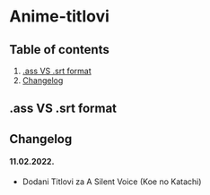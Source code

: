 # Anime-titlovi

## Table of contents
1. [.ass VS .srt format](#.assVS.srtformat)
2. [Changelog](#Changelog)

## .ass VS .srt format

## Changelog
#### 11.02.2022.
- Dodani Titlovi za A Silent Voice (Koe no Katachi)
